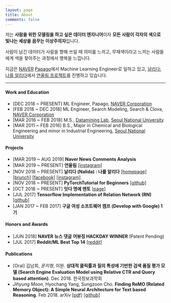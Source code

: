 ```yaml
---
layout: page
title: About
comments: false
---
```


저는 **사람을 위한 모델링을 하고 싶은 데이터 엔지니어**이자 **모든 사람이 각자의 색으로 빛나는 세상을 꿈꾸는 이상주의자**입니다.

사람이 남긴 데이터가 사람을 향해 쓰일 때 의미를 느끼고, 무채색이라고 느끼는 사람들에게 색을 찾아주는 과정에서 행복을 느낍니다.

지금은 [NAVER](https://www.navercorp.com/ko/index.nhn) [Papago](https://papago.naver.com/)에서 Machine Learning Engineer로 일하고 있고, [날리다: 나를 알리다](http://www.nalida.info/)에서 [연울림 프로젝트](https://www.instagram.com/yeonullim/)를 진행하고 있습니다.

<hr>

#### Work and Education

- [DEC 2018 ~ PRESENT] ML Engineer, Papago, [NAVER Corporation](https://www.navercorp.com/en/index.nhn)
- [FEB 2018 ~ DEC 2018] ML Engineer, Search Modeling, Search & Clova, [NAVER Corporation](https://www.navercorp.com/en/index.nhn)
- [MAR 2016 ~ FEB 2018] M.S., [Datamining Lab](http://dm.snu.ac.kr/ko/), [Seoul National University](http://www.snu.ac.kr/index.html)
- [MAR 2011 ~ FEB 2016] B.S., Major in Chemical and Biological Engineering and minor in Industrial Engineering, [Seoul National University](http://www.snu.ac.kr/index.html)

<div class="breaker"></div>

#### Projects

- [MAR 2019 ~ AUG 2019] **Naver News Comments Analysis** 
- [MAR 2019 ~ PRESENT] **연울림** [[instagram]](https://www.instagram.com/yeonullim/)
- [NOV 2018 ~ PRESENT] **날리다 (Nalida) : 나를 알리다** [[homepage]](http://www.nalida.info/) [[brunch]](https://brunch.co.kr/@nalida) [[facebook]](https://www.facebook.com/nalida2/) [[instagram]](https://www.instagram.com/nalida_official/) 
- [NOV 2018 ~ PRESENT] **PyTorchTutorial for Beginners** [[github]](https://github.com/inmoonlight/PyTorchTutorial)
- [OCT 2018 ~ PRESENT] **잇다 명예 멘토** [[page]](https://www.itdaa.net/mentors/29123)
- [JUL 2017] **Tensorflow Implementation of Relation Network (RN)** [[github]](https://github.com/inmoonlight/Relation-Network)
- [JAN 2017 ~ FEB 2017] **구글 여성 소프트웨어 캠프 (Develop with Google) 1기** 

<div class="breaker"></div>

#### Honors and Awards

- [JUN 2018] **NAVER 뉴스 댓글 어뷰징 HACKDAY WINNER** (Patent Pending)
- [JUL 2017] **Reddit/ML Best Top 14** [[reddit]](https://www.reddit.com/r/MachineLearning/comments/6nskph/d_tensorflow_implementation_of_relation_network/)

<div class="breaker"></div>

#### Publications

- [Oral] 김남희, *문지형*, 이완. **상대적 클릭률과 질의 특성에 기반한 검색 품질 평가 모델 (Search Engine Evaluation Model using Relative CTR and Query based attention)**. Dec 2018. 한국정보과학회
- *Jihyung Moon*, Hyochang Yang, Sungzoon Cho. **Finding ReMO (Related Memory Object): A Simple Neural Architecture for Text based Reasoning**. Feb 2018. arXiv [[pdf]](https://arxiv.org/pdf/1801.08459.pdf) [[github]](https://github.com/inmoonlight/RMN)